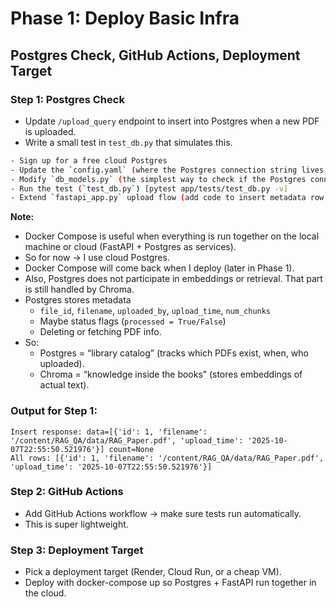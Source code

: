 # Phase 1: Deploy Basic Infra
## Postgres Check, GitHub Actions, Deployment Target

### Step 1: Postgres Check
- Update `/upload_query` endpoint to insert into Postgres when a new PDF is uploaded.
- Write a small test in `test_db.py` that simulates this.

```bash
- Sign up for a free cloud Postgres
- Update the `config.yaml` (where the Postgres connection string lives, you will get this info from cloud Postgres)
- Modify `db_models.py` (the simplest way to check if the Postgres connection is alive)
- Run the test (`test_db.py`) [pytest app/tests/test_db.py -v]
- Extend `fastapi_app.py` upload flow (add code to insert metadata row into Postgres on upload.)
```

**Note:**
- Docker Compose is useful when everything is run together on the local machine or cloud (FastAPI + Postgres as services).
- So for now → I use cloud Postgres.
- Docker Compose will come back when I deploy (later in Phase 1).
- Also, Postgres does not participate in embeddings or retrieval. That part is still handled by Chroma.
- Postgres stores metadata
  - `file_id`, `filename`, `uploaded_by`, `upload_time`, `num_chunks`
  - Maybe status flags (`processed = True/False`)
  - Deleting or fetching PDF info.
- So:
  - Postgres = “library catalog” (tracks which PDFs exist, when, who uploaded).
  - Chroma = “knowledge inside the books” (stores embeddings of actual text).

### Output for Step 1: 
```
Insert response: data=[{'id': 1, 'filename': '/content/RAG_QA/data/RAG_Paper.pdf', 'upload_time': '2025-10-07T22:55:50.521976'}] count=None
All rows: [{'id': 1, 'filename': '/content/RAG_QA/data/RAG_Paper.pdf', 'upload_time': '2025-10-07T22:55:50.521976'}]
```
### Step 2: GitHub Actions
- Add GitHub Actions workflow → make sure tests run automatically.
- This is super lightweight.

### Step 3: Deployment Target
- Pick a deployment target (Render, Cloud Run, or a cheap VM).
- Deploy with docker-compose up so Postgres + FastAPI run together in the cloud.
